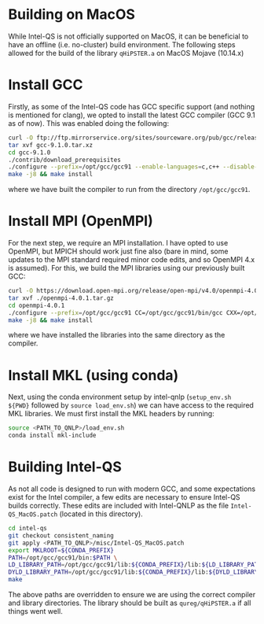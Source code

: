 # Building on MacOS
While Intel-QS is not officially supported on MacOS, it can be beneficial to have
an offline (i.e. no-cluster) build environment. The following steps allowed for
the build of the library `qHiPSTER.a` on MacOS Mojave (10.14.x)

# Install GCC 
Firstly, as some of the Intel-QS code has GCC specific support (and nothing is mentioned
for clang), we opted to install the latest GCC compiler (GCC 9.1 as of now). This was 
enabled doing the following:

```bash
curl -O ftp://ftp.mirrorservice.org/sites/sourceware.org/pub/gcc/releases/gcc-9.1.0/gcc-9.1.0.tar.xz
tar xvf gcc-9.1.0.tar.xz
cd gcc-9.1.0
./contrib/download_prerequisites
./configure --prefix=/opt/gcc/gcc91 --enable-languages=c,c++ --disable-multilib --enable-threads=posix
make -j8 && make install
```
where we have built the compiler to run from the directory `/opt/gcc/gcc91`.

# Install MPI (OpenMPI)
For the next step, we require an MPI installation. I have opted to use OpenMPI, but MPICH should work
just fine also (bare in mind, some updates to the MPI standard required minor code edits, and so OpenMPI 4.x is assumed). 
For this, we build the MPI libraries using our previously built GCC:

```bash
curl -O https://download.open-mpi.org/release/open-mpi/v4.0/openmpi-4.0.1.tar.gz
tar xvf ./openmpi-4.0.1.tar.gz
cd openmpi-4.0.1
./configure --prefix=/opt/gcc/gcc91 CC=/opt/gcc/gcc91/bin/gcc CXX=/opt/gcc/gcc91/bin/g++ --enable-mpi-cxx
make -j8 && make install
```
where we have installed the libraries into the same directory as the compiler.

# Install MKL (using conda)
Next, using the conda environment setup by intel-qnlp (`setup_env.sh ${PWD}` followed by `source load_env.sh`)
we can have access to the required MKL libraries. We must first install the MKL headers by running:

```bash
source <PATH_TO_QNLP>/load_env.sh
conda install mkl-include
```

# Building Intel-QS
As not all code is designed to run with modern GCC, and some expectations exist for the Intel compiler, a few
edits are necessary to ensure Intel-QS builds correctly. These edits are included with Intel-QNLP as the file
`Intel-QS_MacOS.patch` (located in this directory).

```bash
cd intel-qs
git checkout consistent_naming
git apply <PATH_TO_QNLP>/misc/Intel-QS_MacOS.patch
export MKLROOT=${CONDA_PREFIX}
PATH=/opt/gcc/gcc91/bin:$PATH \
LD_LIBRARY_PATH=/opt/gcc/gcc91/lib:${CONDA_PREFIX}/lib:${LD_LIBRARY_PATH} \
DYLD_LIBRARY_PATH=/opt/gcc/gcc91/lib:${CONDA_PREFIX}/lib:${DYLD_LIBRARY_PATH} \
make
```

The above paths are overridden to ensure we are using the correct compiler and library directories. The library
should be built as `qureg/qHiPSTER.a` if all things went well.
